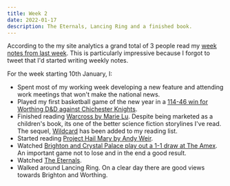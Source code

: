 ```yaml
---
title: Week 2
date: 2022-01-17
description: The Eternals, Lancing Ring and a finished book.
---
```


According to the my site analytics a grand total of 3 people read my [week notes from last week](https://declanbyrd.co.uk/journal/2022/week1/). This is particularly impressive because I forgot to tweet that I'd started writing weekly notes.

For the week starting 10th January, I:

- Spent most of my working week developing a new feature and attending work meetings that won't make the national news.
- Played my first basketball game of the new year in a [114-46 win for Worthing D&D against Chichester Knights](https://www.basketballsussex.co.uk/match/31514870.html).
- Finished reading [Warcross by Marie Lu](https://www.penguin.co.uk/books/306551/warcross/9780241321447.html). Despite being marketed as a children's book, its one of the better science fiction storylines I've read. The sequel, [Wildcard](https://www.penguin.co.uk/books/308205/wildcard--warcross-2-/9780241342442.html) has been added to my reading list.
- Started reading [Project Hail Mary by Andy Weir](https://www.andyweirauthor.com/books/project-hail-mary-hc).
- Watched [Brighton and Crystal Palace play out a 1-1 draw at The Amex](https://www.brightonandhovealbion.com/news/2447704/dominant-albion-have-to-settle-for-point). An important game not to lose and in the end a good result.
- Watched [The Eternals](https://www.imdb.com/title/tt9032400/).
- Walked around Lancing Ring. On a clear day there are good views towards Brighton and Worthing.
